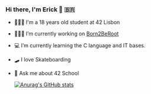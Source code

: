 ### Hi there, I'm Erick 👋 🇧🇷 

- 👨🏼‍🎓 I'm a 18 years old student at 42 Lisbon
- 👨🏼‍💻 I’m currently working on [Born2BeRoot](https://github.com/egoncalv/Born2BeRoot)
- 💻 I’m currently learning the C language and IT bases.
- 🛹 I love Skateboarding
- 💬 Ask me about 42 School

    [![Anurag's GitHub stats](https://github-readme-stats.vercel.app/api?username=egoncalv&theme=github_dark&show_icons=true)](https://github.com/anuraghazra/github-readme-stats)
